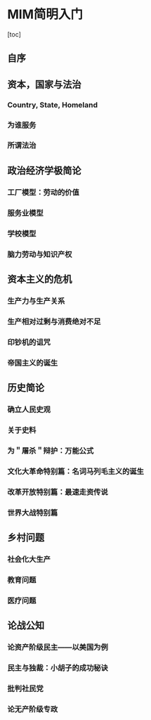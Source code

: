 # MlM简明入门
[toc]
## 自序

## 资本，国家与法治

### Country, State, Homeland

### 为谁服务

### 所谓法治

## 政治经济学极简论

### 工厂模型：劳动的价值

### 服务业模型

### 学校模型

### 脑力劳动与知识产权

## 资本主义的危机

### 生产力与生产关系

### 生产相对过剩与消费绝对不足

### 印钞机的诅咒

### 帝国主义的诞生

## 历史简论

### 确立人民史观

### 关于史料

### 为＂屠杀＂辩护：万能公式

### 文化大革命特别篇：名词马列毛主义的诞生

### 改革开放特别篇：最速走资传说

### 世界大战特别篇

## 乡村问题

### 社会化大生产

### 教育问题

### 医疗问题

## 论战公知

### 论资产阶级民主——以美国为例

### 民主与独裁：小胡子的成功秘诀

### 批判社民党

### 论无产阶级专政
<!--stackedit_data:
eyJoaXN0b3J5IjpbLTEwMjA1MTA5OTcsLTExMTQ5MTMzNThdfQ
==
-->